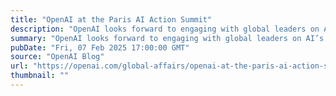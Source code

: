 ```yaml
---
title: "OpenAI at the Paris AI Action Summit"
description: "OpenAI looks forward to engaging with global leaders on AI’s role in shaping innovation and economic prosperity."
summary: "OpenAI looks forward to engaging with global leaders on AI’s role in shaping innovation and economic prosperity."
pubDate: "Fri, 07 Feb 2025 17:00:00 GMT"
source: "OpenAI Blog"
url: "https://openai.com/global-affairs/openai-at-the-paris-ai-action-summit"
thumbnail: ""
---
```


